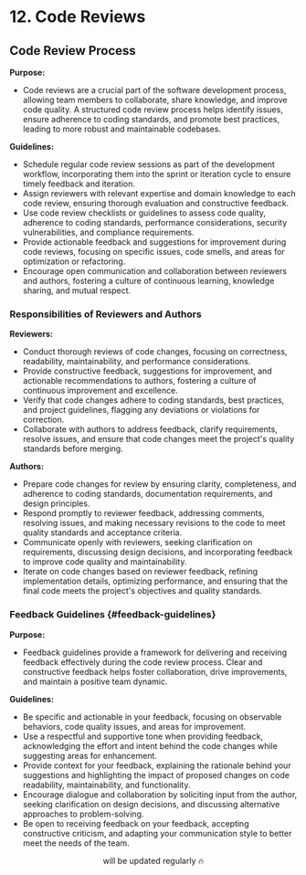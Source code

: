 # 12. Code Reviews

## Code Review Process

**Purpose:**

- Code reviews are a crucial part of the software development process, allowing team members to collaborate, share knowledge, and improve code quality. A structured code review process helps identify issues, ensure adherence to coding standards, and promote best practices, leading to more robust and maintainable codebases.

**Guidelines:**

- Schedule regular code review sessions as part of the development workflow, incorporating them into the sprint or iteration cycle to ensure timely feedback and iteration.
- Assign reviewers with relevant expertise and domain knowledge to each code review, ensuring thorough evaluation and constructive feedback.
- Use code review checklists or guidelines to assess code quality, adherence to coding standards, performance considerations, security vulnerabilities, and compliance requirements.
- Provide actionable feedback and suggestions for improvement during code reviews, focusing on specific issues, code smells, and areas for optimization or refactoring.
- Encourage open communication and collaboration between reviewers and authors, fostering a culture of continuous learning, knowledge sharing, and mutual respect.

### Responsibilities of Reviewers and Authors

**Reviewers:**

- Conduct thorough reviews of code changes, focusing on correctness, readability, maintainability, and performance considerations.
- Provide constructive feedback, suggestions for improvement, and actionable recommendations to authors, fostering a culture of continuous improvement and excellence.
- Verify that code changes adhere to coding standards, best practices, and project guidelines, flagging any deviations or violations for correction.
- Collaborate with authors to address feedback, clarify requirements, resolve issues, and ensure that code changes meet the project's quality standards before merging.

**Authors:**

- Prepare code changes for review by ensuring clarity, completeness, and adherence to coding standards, documentation requirements, and design principles.
- Respond promptly to reviewer feedback, addressing comments, resolving issues, and making necessary revisions to the code to meet quality standards and acceptance criteria.
- Communicate openly with reviewers, seeking clarification on requirements, discussing design decisions, and incorporating feedback to improve code quality and maintainability.
- Iterate on code changes based on reviewer feedback, refining implementation details, optimizing performance, and ensuring that the final code meets the project's objectives and quality standards.

### Feedback Guidelines {#feedback-guidelines}

**Purpose:**

- Feedback guidelines provide a framework for delivering and receiving feedback effectively during the code review process. Clear and constructive feedback helps foster collaboration, drive improvements, and maintain a positive team dynamic.

**Guidelines:**

- Be specific and actionable in your feedback, focusing on observable behaviors, code quality issues, and areas for improvement.
- Use a respectful and supportive tone when providing feedback, acknowledging the effort and intent behind the code changes while suggesting areas for enhancement.
- Provide context for your feedback, explaining the rationale behind your suggestions and highlighting the impact of proposed changes on code readability, maintainability, and functionality.
- Encourage dialogue and collaboration by soliciting input from the author, seeking clarification on design decisions, and discussing alternative approaches to problem-solving.
- Be open to receiving feedback on your feedback, accepting constructive criticism, and adapting your communication style to better meet the needs of the team.

<p align="center">will be updated regularly 🔥</p>
